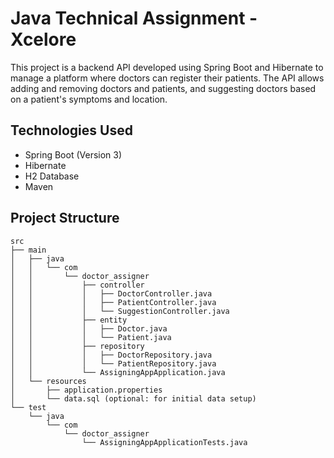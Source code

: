# Java Technical Assignment - Xcelore

This project is a backend API developed using Spring Boot and Hibernate to manage a platform where doctors can register their patients. The API allows adding and removing doctors and patients, and suggesting doctors based on a patient's symptoms and location.

## Technologies Used

- Spring Boot (Version 3)
- Hibernate
- H2 Database
- Maven

## Project Structure

```plaintext
src
├── main
│   ├── java
│   │   └── com
│   │       └── doctor_assigner
│   │           ├── controller
│   │           │   ├── DoctorController.java
│   │           │   ├── PatientController.java
│   │           │   └── SuggestionController.java
│   │           ├── entity
│   │           │   ├── Doctor.java
│   │           │   └── Patient.java
│   │           ├── repository
│   │           │   ├── DoctorRepository.java
│   │           │   └── PatientRepository.java
│   │           └── AssigningAppApplication.java
│   └── resources
│       ├── application.properties
│       └── data.sql (optional: for initial data setup)
└── test
    └── java
        └── com
            └── doctor_assigner
                └── AssigningAppApplicationTests.java







